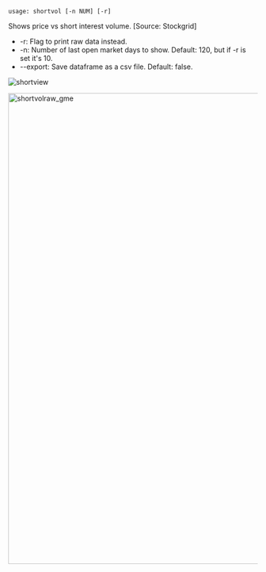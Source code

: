 ```text
usage: shortvol [-n NUM] [-r]
```

Shows price vs short interest volume. [Source: Stockgrid]
* -r: Flag to print raw data instead.
* -n: Number of last open market days to show. Default: 120, but if -r is set it's 10.
* --export: Save dataframe as a csv file. Default: false.

![shortview](https://user-images.githubusercontent.com/25267873/122646172-c4ba6380-d115-11eb-8e5c-6ee3ab70095b.png)

<img width="951" alt="shortvolraw_gme" src="https://user-images.githubusercontent.com/25267873/122323990-eeaa3500-cf1f-11eb-91b9-6b9d3a4eee36.png">
